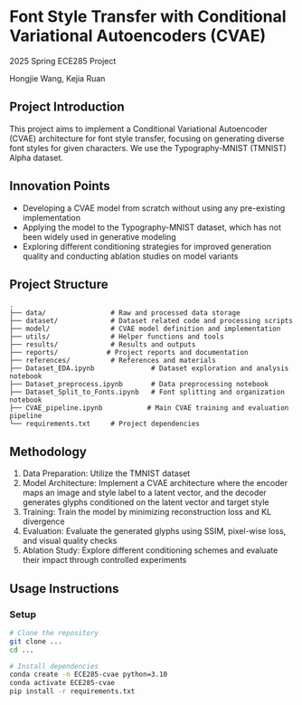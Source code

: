 # Font Style Transfer with Conditional Variational Autoencoders (CVAE)
2025 Spring ECE285 Project

Hongjie Wang, Kejia Ruan

## Project Introduction
This project aims to implement a Conditional Variational Autoencoder (CVAE) architecture for font style transfer, focusing on generating diverse font styles for given characters. We use the Typography-MNIST (TMNIST) Alpha dataset.

## Innovation Points
- Developing a CVAE model from scratch without using any pre-existing implementation
- Applying the model to the Typography-MNIST dataset, which has not been widely used in generative modeling
- Exploring different conditioning strategies for improved generation quality and conducting ablation studies on model variants

## Project Structure
```
.
├── data/                # Raw and processed data storage
├── dataset/             # Dataset related code and processing scripts
├── model/               # CVAE model definition and implementation
├── utils/               # Helper functions and tools
├── results/             # Results and outputs
├── reports/            # Project reports and documentation
├── references/          # References and materials
├── Dataset_EDA.ipynb              # Dataset exploration and analysis notebook
├── Dataset_preprocess.ipynb       # Data preprocessing notebook
├── Dataset_Split_to_Fonts.ipynb   # Font splitting and organization notebook
├── CVAE_pipeline.ipynb           # Main CVAE training and evaluation pipeline
└── requirements.txt     # Project dependencies

```

## Methodology
1. Data Preparation: Utilize the TMNIST dataset
2. Model Architecture: Implement a CVAE architecture where the encoder maps an image and style label to a latent vector, and the decoder generates glyphs conditioned on the latent vector and target style
3. Training: Train the model by minimizing reconstruction loss and KL divergence
4. Evaluation: Evaluate the generated glyphs using SSIM, pixel-wise loss, and visual quality checks
5. Ablation Study: Explore different conditioning schemes and evaluate their impact through controlled experiments

## Usage Instructions

### Setup
```bash
# Clone the repository
git clone ...
cd ...

# Install dependencies
conda create -n ECE285-cvae python=3.10
conda activate ECE285-cvae
pip install -r requirements.txt
```
